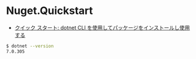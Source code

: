 # Nuget.Quickstart

- [クイック スタート: dotnet CLI を使用してパッケージをインストールし使用する](https://learn.microsoft.com/ja-jp/nuget/quickstart/install-and-use-a-package-using-the-dotnet-cli)

```sh
$ dotnet --version
7.0.305
```
